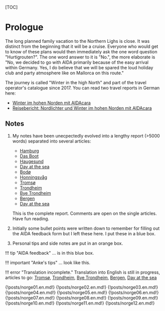 <!--
.. title: Love Boat - The Real Story. Cruise to the high North
.. slug: norge2019page
.. date: 2019-03-10 21:47:06 UTC+01:00
.. tags: norway,cruise,aida
.. category: outandabout
.. link: 
.. description: 
.. type: text
-->

[TOC]

# Prologue

The long planned family vacation to the Northern Lighs is close. It was distinct from the beginning that it will be a cruise. Everyone who would get to know of these plans would then immediately ask the one word question "Hurtigrouten?". The one word answer to it is "No.", the more elaborate is "No, we decided to go with AIDA primarily because of the easy arrival within Germany. Yes, I do believe that we will be spared the loud holiday club and party atmosphere like on Mallorca on this route."

The journey is called "Winter in the high North" and part of the travel operator's catalogue since 2017. You can read two travel reports in German here:

* [Winter im hohen Norden mit AIDAcara](https://www.thomasrenker.de/cruise/winter-im-hohen-norden-mit-aidacara-2017/)
* [Reisebericht: Nordlichter und Winter im hohen Norden mit AIDAcara](https://www.kreuzfahrtpiraten.de/reisebericht-winter-im-hohen-norden-mit-aidacara/)

## Notes

1. My notes have been unecpectedly evolved into a lengthy report (>5000 words) separated into several articles:

    *  [Hamburg](link://slug/norge01)
    *  [Das Boot](link://slug/norge02)
    *  [Haugesund](link://slug/norge03)
    *  [Day at the sea](link://slug/norge04)
    *  [Bodø](link://slug/norge05)
    *  [Honningsvåg](link://slug/norge06)
    *  [Tromsø](link://slug/norge07)
    *  [Trondheim](link://slug/norge08)
    *  [Bye Trondheim](link://slug/norge09)
    *  [Bergen](link://slug/norge10)
    *  [Day at the sea](link://slug/norge11)
    
    This is the complete report. Comments are open on the single articles. Have fun reading.

2. Initially some bullet points were written down to remember for filling out the AIDA feedback form but I left these here. I put these in a blue box.
3. Personal tips and side notes are put in an orange box.

!!! tip "AIDA feedback"
    ... is in this blue box.

!!! important "Anke's tips"
    ... look like this.

!!! error "Translation incomplete."
    Translation into English is still in progress, articles to go: [Tromsø](link://slug/norge07), [Trondheim](link://slug/norge08), [Bye Trondheim](link://slug/norge09), [Bergen](link://slug/norge10), [Day at the sea](link://slug/norge11)

{!posts/norge01.en.md!}
{!posts/norge02.en.md!}
{!posts/norge03.en.md!}
{!posts/norge04.en.md!}
{!posts/norge05.en.md!}
{!posts/norge06.en.md!}
{!posts/norge07.en.md!}
{!posts/norge08.en.md!}
{!posts/norge09.en.md!}
{!posts/norge10.en.md!}
{!posts/norge11.en.md!}
{!posts/norge12.en.md!}


